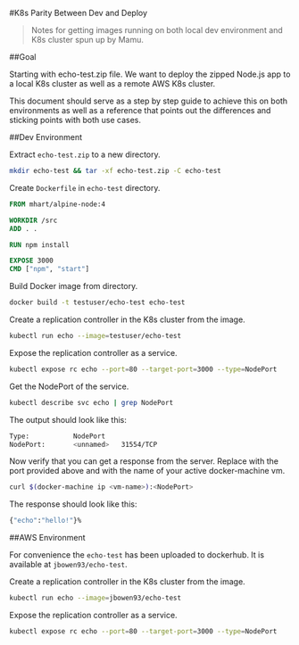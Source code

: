 #K8s Parity Between Dev and Deploy

>Notes for getting images running on both local dev environment and K8s cluster spun up by Mamu.

##Goal

Starting with echo-test.zip file. We want to deploy the zipped Node.js app to a local K8s cluster as well as a remote AWS K8s cluster. 

This document should serve as a step by step guide to achieve this on both environments as well as a reference that points out the differences and sticking points with both use cases.

##Dev Environment

Extract `echo-test.zip` to a new directory.

```sh
mkdir echo-test && tar -xf echo-test.zip -C echo-test
```
Create `Dockerfile` in `echo-test` directory.

```Dockerfile
FROM mhart/alpine-node:4

WORKDIR /src
ADD . .

RUN npm install

EXPOSE 3000
CMD ["npm", "start"]
```

Build Docker image from directory.

```sh
docker build -t testuser/echo-test echo-test
```

Create a replication controller in the K8s cluster from the image. 

```sh
kubectl run echo --image=testuser/echo-test
```

Expose the replication controller as a service.

```sh
kubectl expose rc echo --port=80 --target-port=3000 --type=NodePort
```

Get the NodePort of the service.

```sh
kubectl describe svc echo | grep NodePort
```

The output should look like this:

```sh
Type:			NodePort
NodePort:		<unnamed>	31554/TCP
```

Now verify that you can get a response from the server. Replace <NodePort> with the port provided above and <vm-name> with the name of your active docker-machine vm.

```sh
curl $(docker-machine ip <vm-name>):<NodePort>
```

The response should look like this:

```sh
{"echo":"hello!"}%
```

##AWS Environment

For convenience the `echo-test` has been uploaded to dockerhub. It is available at `jbowen93/echo-test`.


Create a replication controller in the K8s cluster from the image. 

```sh
kubectl run echo --image=jbowen93/echo-test
```

Expose the replication controller as a service.

```sh
kubectl expose rc echo --port=80 --target-port=3000 --type=NodePort
```

